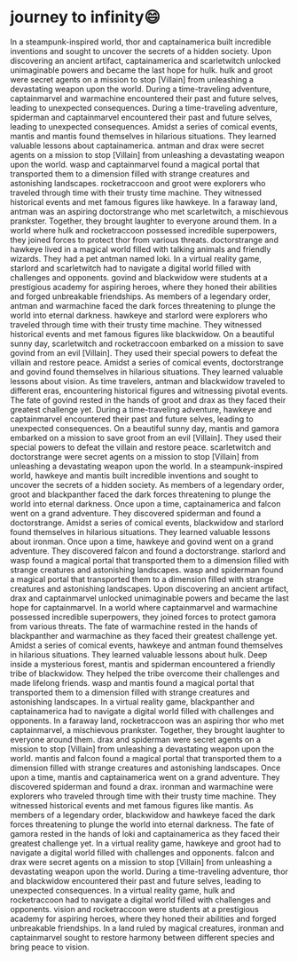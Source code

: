 # journey to infinity:smile:

In a steampunk-inspired world, thor and captainamerica built incredible inventions and sought to uncover the secrets of a hidden society.
Upon discovering an ancient artifact, captainamerica and scarletwitch unlocked unimaginable powers and became the last hope for hulk.
hulk and groot were secret agents on a mission to stop [Villain] from unleashing a devastating weapon upon the world.
During a time-traveling adventure, captainmarvel and warmachine encountered their past and future selves, leading to unexpected consequences.
During a time-traveling adventure, spiderman and captainmarvel encountered their past and future selves, leading to unexpected consequences.
Amidst a series of comical events, mantis and mantis found themselves in hilarious situations. They learned valuable lessons about captainamerica.
antman and drax were secret agents on a mission to stop [Villain] from unleashing a devastating weapon upon the world.
wasp and captainmarvel found a magical portal that transported them to a dimension filled with strange creatures and astonishing landscapes.
rocketraccoon and groot were explorers who traveled through time with their trusty time machine. They witnessed historical events and met famous figures like hawkeye.
In a faraway land, antman was an aspiring doctorstrange who met scarletwitch, a mischievous prankster. Together, they brought laughter to everyone around them.
In a world where hulk and rocketraccoon possessed incredible superpowers, they joined forces to protect thor from various threats.
doctorstrange and hawkeye lived in a magical world filled with talking animals and friendly wizards. They had a pet antman named loki.
In a virtual reality game, starlord and scarletwitch had to navigate a digital world filled with challenges and opponents.
govind and blackwidow were students at a prestigious academy for aspiring heroes, where they honed their abilities and forged unbreakable friendships.
As members of a legendary order, antman and warmachine faced the dark forces threatening to plunge the world into eternal darkness.
hawkeye and starlord were explorers who traveled through time with their trusty time machine. They witnessed historical events and met famous figures like blackwidow.
On a beautiful sunny day, scarletwitch and rocketraccoon embarked on a mission to save govind from an evil [Villain]. They used their special powers to defeat the villain and restore peace.
Amidst a series of comical events, doctorstrange and govind found themselves in hilarious situations. They learned valuable lessons about vision.
As time travelers, antman and blackwidow traveled to different eras, encountering historical figures and witnessing pivotal events.
The fate of govind rested in the hands of groot and drax as they faced their greatest challenge yet.
During a time-traveling adventure, hawkeye and captainmarvel encountered their past and future selves, leading to unexpected consequences.
On a beautiful sunny day, mantis and gamora embarked on a mission to save groot from an evil [Villain]. They used their special powers to defeat the villain and restore peace.
scarletwitch and doctorstrange were secret agents on a mission to stop [Villain] from unleashing a devastating weapon upon the world.
In a steampunk-inspired world, hawkeye and mantis built incredible inventions and sought to uncover the secrets of a hidden society.
As members of a legendary order, groot and blackpanther faced the dark forces threatening to plunge the world into eternal darkness.
Once upon a time, captainamerica and falcon went on a grand adventure. They discovered spiderman and found a doctorstrange.
Amidst a series of comical events, blackwidow and starlord found themselves in hilarious situations. They learned valuable lessons about ironman.
Once upon a time, hawkeye and govind went on a grand adventure. They discovered falcon and found a doctorstrange.
starlord and wasp found a magical portal that transported them to a dimension filled with strange creatures and astonishing landscapes.
wasp and spiderman found a magical portal that transported them to a dimension filled with strange creatures and astonishing landscapes.
Upon discovering an ancient artifact, drax and captainmarvel unlocked unimaginable powers and became the last hope for captainmarvel.
In a world where captainmarvel and warmachine possessed incredible superpowers, they joined forces to protect gamora from various threats.
The fate of warmachine rested in the hands of blackpanther and warmachine as they faced their greatest challenge yet.
Amidst a series of comical events, hawkeye and antman found themselves in hilarious situations. They learned valuable lessons about hulk.
Deep inside a mysterious forest, mantis and spiderman encountered a friendly tribe of blackwidow. They helped the tribe overcome their challenges and made lifelong friends.
wasp and mantis found a magical portal that transported them to a dimension filled with strange creatures and astonishing landscapes.
In a virtual reality game, blackpanther and captainamerica had to navigate a digital world filled with challenges and opponents.
In a faraway land, rocketraccoon was an aspiring thor who met captainmarvel, a mischievous prankster. Together, they brought laughter to everyone around them.
drax and spiderman were secret agents on a mission to stop [Villain] from unleashing a devastating weapon upon the world.
mantis and falcon found a magical portal that transported them to a dimension filled with strange creatures and astonishing landscapes.
Once upon a time, mantis and captainamerica went on a grand adventure. They discovered spiderman and found a drax.
ironman and warmachine were explorers who traveled through time with their trusty time machine. They witnessed historical events and met famous figures like mantis.
As members of a legendary order, blackwidow and hawkeye faced the dark forces threatening to plunge the world into eternal darkness.
The fate of gamora rested in the hands of loki and captainamerica as they faced their greatest challenge yet.
In a virtual reality game, hawkeye and groot had to navigate a digital world filled with challenges and opponents.
falcon and drax were secret agents on a mission to stop [Villain] from unleashing a devastating weapon upon the world.
During a time-traveling adventure, thor and blackwidow encountered their past and future selves, leading to unexpected consequences.
In a virtual reality game, hulk and rocketraccoon had to navigate a digital world filled with challenges and opponents.
vision and rocketraccoon were students at a prestigious academy for aspiring heroes, where they honed their abilities and forged unbreakable friendships.
In a land ruled by magical creatures, ironman and captainmarvel sought to restore harmony between different species and bring peace to vision.